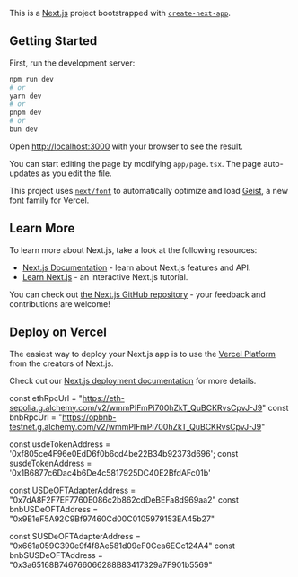 This is a [Next.js](https://nextjs.org) project bootstrapped with [`create-next-app`](https://nextjs.org/docs/app/api-reference/cli/create-next-app).

## Getting Started

First, run the development server:

```bash
npm run dev
# or
yarn dev
# or
pnpm dev
# or
bun dev
```

Open [http://localhost:3000](http://localhost:3000) with your browser to see the result.

You can start editing the page by modifying `app/page.tsx`. The page auto-updates as you edit the file.

This project uses [`next/font`](https://nextjs.org/docs/app/building-your-application/optimizing/fonts) to automatically optimize and load [Geist](https://vercel.com/font), a new font family for Vercel.

## Learn More

To learn more about Next.js, take a look at the following resources:

- [Next.js Documentation](https://nextjs.org/docs) - learn about Next.js features and API.
- [Learn Next.js](https://nextjs.org/learn) - an interactive Next.js tutorial.

You can check out [the Next.js GitHub repository](https://github.com/vercel/next.js) - your feedback and contributions are welcome!

## Deploy on Vercel

The easiest way to deploy your Next.js app is to use the [Vercel Platform](https://vercel.com/new?utm_medium=default-template&filter=next.js&utm_source=create-next-app&utm_campaign=create-next-app-readme) from the creators of Next.js.

Check out our [Next.js deployment documentation](https://nextjs.org/docs/app/building-your-application/deploying) for more details.

const ethRpcUrl = "https://eth-sepolia.g.alchemy.com/v2/wmmPIFmPi700hZkT_QuBCKRvsCpvJ-J9" 
const bnbRpcUrl = "https://opbnb-testnet.g.alchemy.com/v2/wmmPIFmPi700hZkT_QuBCKRvsCpvJ-J9"

const usdeTokenAddress = '0xf805ce4F96e0EdD6f0b6cd4be22B34b92373d696';
const susdeTokenAddress = '0x1B6877c6Dac4b6De4c5817925DC40E2BfdAFc01b'

const USDeOFTAdapterAddress = "0x7dA8F2F7EF7760E086c2b862cdDeBEFa8d969aa2"
const bnbUSDeOFTAddress = "0x9E1eF5A92C9Bf97460Cd00C0105979153EA45b27"

const SUSDeOFTAdapterAddress = "0x661a059C390e9f4f8Ae581d09eF0Cea6ECc124A4"
const bnbSUSDeOFTAddress = "0x3a65168B746766066288B83417329a7F901b5569"

